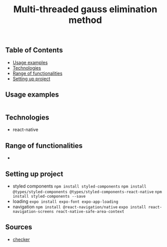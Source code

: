 
<h1 align="center"> Multi-threaded gauss elimination method </h1> <br>

## Table of Contents
* [Usage examples](#usage-examples)
* [Technologies](#technologies)
* [Range of functionalities](#range-of-functionalities)
* [Setting up project](#Setting-up-project)

## Usage examples
```

```


## Technologies
- react-native

## Range of functionalities
- 

## Setting up project
- styled components
```npm install styled-components```
```npm install @types/styled-components @types/styled-components-react-native```
```npm install styled-components --save```
- loading
```expo install expo-font expo-app-loading```
- navigation
```npm install @react-navigation/native```
```expo install react-navigation-screens react-native-safe-area-context```

## Sources
- [checker](https://github.com/macwozni/Matrices)